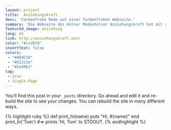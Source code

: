 ```yaml
---
layout: project
title:  Anziehungskraft
desc: 'Farbenfrohe Mode auf einer farbenfrohen Webseite.'
summary: 'Die Webseite des Kölner Modeatelier Anziehungskraft hat mit seiner neuen Webseite einen frischen und bunten Anstrich bekommen. Große Bilder und ein freundlicher, persönlicher Auftritt laden zum Besuch ein.'
featured_image: anziehung
lang: de
link: http://anziehungskraft.net/
color: "#ccd6f8"
invertText: false
colors:
 - "#4D4C50"
 - "#d1213e"
 - "#1e49b1"
tag:
 - Grav
 - Single-Page
---
```

You’ll find this post in your `_posts` directory. Go ahead and edit it and re-build the site to see your changes. You can rebuild the site in many different ways.

{% highlight ruby %}
def print_hi(name)
  puts "Hi, #{name}"
end
print_hi('Tom')
#=> prints 'Hi, Tom' to STDOUT.
{% endhighlight %}
